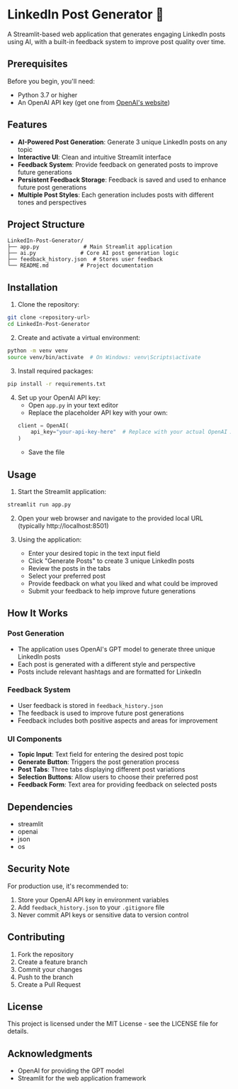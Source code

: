 # LinkedIn Post Generator 🚀

A Streamlit-based web application that generates engaging LinkedIn posts using AI, with a built-in feedback system to improve post quality over time.

## Prerequisites

Before you begin, you'll need:
- Python 3.7 or higher
- An OpenAI API key (get one from [OpenAI's website](https://platform.openai.com/api-keys))

## Features

- **AI-Powered Post Generation**: Generate 3 unique LinkedIn posts on any topic
- **Interactive UI**: Clean and intuitive Streamlit interface
- **Feedback System**: Provide feedback on generated posts to improve future generations
- **Persistent Feedback Storage**: Feedback is saved and used to enhance future post generations
- **Multiple Post Styles**: Each generation includes posts with different tones and perspectives

## Project Structure

```
LinkedIn-Post-Generator/
├── app.py              # Main Streamlit application
├── ai.py              # Core AI post generation logic
├── feedback_history.json  # Stores user feedback
└── README.md          # Project documentation
```

## Installation

1. Clone the repository:
```bash
git clone <repository-url>
cd LinkedIn-Post-Generator
```

2. Create and activate a virtual environment:
```bash
python -m venv venv
source venv/bin/activate  # On Windows: venv\Scripts\activate
```

3. Install required packages:
```bash
pip install -r requirements.txt
```

4. Set up your OpenAI API key:
   - Open `app.py` in your text editor
   - Replace the placeholder API key with your own:
   ```python
   client = OpenAI(
       api_key="your-api-key-here"  # Replace with your actual OpenAI API key
   )
   ```
   - Save the file

## Usage

1. Start the Streamlit application:
```bash
streamlit run app.py
```

2. Open your web browser and navigate to the provided local URL (typically http://localhost:8501)

3. Using the application:
   - Enter your desired topic in the text input field
   - Click "Generate Posts" to create 3 unique LinkedIn posts
   - Review the posts in the tabs
   - Select your preferred post
   - Provide feedback on what you liked and what could be improved
   - Submit your feedback to help improve future generations

## How It Works

### Post Generation
- The application uses OpenAI's GPT model to generate three unique LinkedIn posts
- Each post is generated with a different style and perspective
- Posts include relevant hashtags and are formatted for LinkedIn

### Feedback System
- User feedback is stored in `feedback_history.json`
- The feedback is used to improve future post generations
- Feedback includes both positive aspects and areas for improvement

### UI Components
- **Topic Input**: Text field for entering the desired post topic
- **Generate Button**: Triggers the post generation process
- **Post Tabs**: Three tabs displaying different post variations
- **Selection Buttons**: Allow users to choose their preferred post
- **Feedback Form**: Text area for providing feedback on selected posts

## Dependencies

- streamlit
- openai
- json
- os

## Security Note

For production use, it's recommended to:
1. Store your OpenAI API key in environment variables
2. Add `feedback_history.json` to your `.gitignore` file
3. Never commit API keys or sensitive data to version control

## Contributing

1. Fork the repository
2. Create a feature branch
3. Commit your changes
4. Push to the branch
5. Create a Pull Request

## License

This project is licensed under the MIT License - see the LICENSE file for details.

## Acknowledgments

- OpenAI for providing the GPT model
- Streamlit for the web application framework 